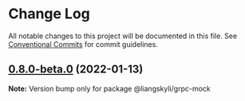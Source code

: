 # Change Log

All notable changes to this project will be documented in this file.
See [Conventional Commits](https://conventionalcommits.org) for commit guidelines.

## [0.8.0-beta.0](https://github.com/liangskyli/mock/compare/v0.7.0...v0.8.0-beta.0) (2022-01-13)

**Note:** Version bump only for package @liangskyli/grpc-mock
